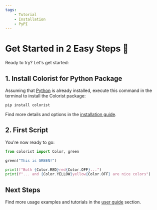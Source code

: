 ```yaml
---
tags:
    - Tutorial
    - Installation
    - PyPI
---
```


# Get Started in 2 Easy Steps 🚀
Ready to try? Let's get started:

## 1. Install Colorist for Python Package
Assuming that [Python](https://www.python.org/) is already installed, execute this command in the terminal to install the Colorist package:

```shell title=""
pip install colorist
```

Find more details and options in the [installation guide](installation.md).

## 2. First Script
You're now ready to go:

```python linenums="1"
from colorist import Color, green

green("This is GREEN!")

print(f"Both {Color.RED}red{Color.OFF}...")
print(f"... and {Color.YELLOW}yellow{Color.OFF} are nice colors")
```
[//]: # (Example of what's printed in your terminal:)

[//]: # (TODO: INSERT IMAGE)

## Next Steps
Find more usage examples and tutorials in the [user guide](../user-guide/index.md) section.
